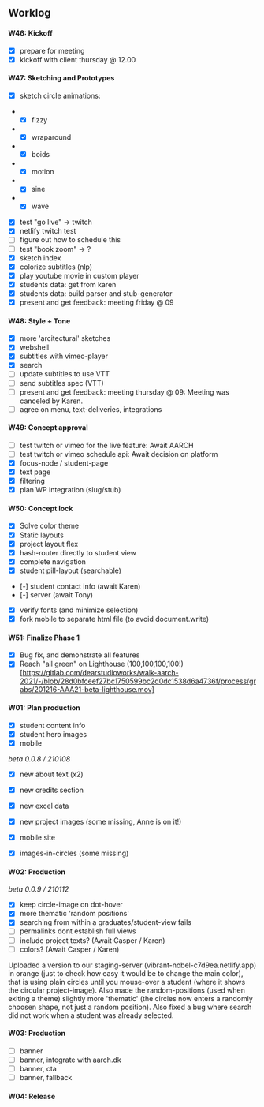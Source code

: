 ## Worklog

#### W46: Kickoff
- [x] prepare for meeting
- [x] kickoff with client thursday @ 12.00

#### W47: Sketching and Prototypes
- [x] sketch circle animations:
- - [x] fizzy
- - [x] wraparound
- - [x] boids
- - [x] motion
- - [x] sine
- - [x] wave
- [x] test "go live" -> twitch
- [x] netlify twitch test
- [ ] figure out how to schedule this
- [ ] test "book zoom" -> ?
- [x] sketch index
- [x] colorize subtitles (nlp)
- [x] play youtube movie in custom player
- [x] students data: get from karen
- [x] students data: build parser and stub-generator
- [x] present and get feedback: meeting friday @ 09

#### W48: Style + Tone

- [x] more 'arcitectural' sketches
- [x] webshell
- [x] subtitles with vimeo-player
- [x] search
- [ ] update subtitles to use VTT
- [ ] send subtitles spec (VTT)
- [ ] present and get feedback: meeting thursday @ 09: Meeting was canceled by Karen.
- [ ] agree on menu, text-deliveries, integrations

#### W49: Concept approval

- [ ] test twitch or vimeo for the live feature: Await AARCH
- [ ] test twitch or vimeo schedule api: Await decision on platform
- [x] focus-node / student-page
- [x] text page
- [x] filtering
- [x] plan WP integration (slug/stub)

#### W50: Concept lock

- [x] Solve color theme
- [x] Static layouts
- [x] project layout flex
- [x] hash-router directly to student view
- [x] complete navigation
- [x] student pill-layout (searchable)
- [-] student contact info (await Karen)
- [-] server (await Tony)
- [x] verify fonts (and minimize selection)
- [x] fork mobile to separate html file (to avoid document.write)

#### W51: Finalize Phase 1

- [x] Bug fix, and demonstrate all features 
- [x] Reach "all green" on Lighthouse (100,100,100,100!)[https://gitlab.com/dearstudioworks/walk-aarch-2021/-/blob/28d0bfceef27bc1750599bc2d0dc1538d6a4736f/process/grabs/201216-AAA21-beta-lighthouse.mov]

#### W01: Plan production

- [x] student content info
- [x] student hero images
- [x] mobile

*beta 0.0.8 / 210108*  
- [x] new about text (x2)
- [x] new credits section
- [x] new excel data
- [x] new project images (some missing, Anne is on it!)
- [x] mobile site
- [x] images-in-circles (some missing)


#### W02: Production

*beta 0.0.9 / 210112*    
- [x] keep circle-image on dot-hover
- [x] more thematic 'random positions'
- [x] searching from within a graduates/student-view fails
- [ ] permalinks dont establish full views
- [ ] include project texts? (Await Casper / Karen)
- [ ] colors? (Await Casper / Karen)

Uploaded a version to our staging-server (vibrant-nobel-c7d9ea.netlify.app) in orange (just to check how easy it would be to change the main color),
that is using plain circles until you mouse-over a student (where it shows the circular project-image).
Also made the random-positions (used when exiting a theme) slightly more 'thematic' (the circles now enters a randomly choosen shape, not just a random position).
Also fixed a bug where search did not work when a student was already selected.

#### W03: Production

- [ ] banner
- [ ] banner, integrate with aarch.dk
- [ ] banner, cta
- [ ] banner, fallback

#### W04: Release


